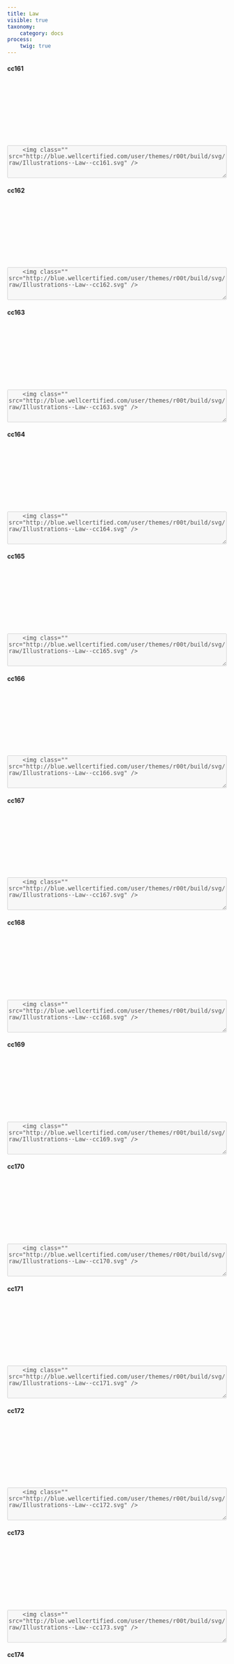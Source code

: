 ```yaml
---
title: Law
visible: true
taxonomy:
    category: docs
process:
	twig: true
---
```



<!-- cc161 -->

<div class="row">

<div class="col-3 text-center">
<h4 class="mt-4">cc161</h4>
<svg class="icon icon-xl">
<use xlink:href="../../user/themes/r00t/build/svg/symbol/styleguide.svg#Illustrations--Law--cc161"></use>
</svg>
</div>


<div class="col-9">
<div class="highlight p-4">
	<textarea disabled style="width: 100%; min-height: 75px">
	<img class="" src="http://blue.wellcertified.com/user/themes/r00t/build/svg/raw/Illustrations--Law--cc161.svg" />
	</textarea>
</div>
</div>
</div>




<!-- cc162 -->

<div class="row">

<div class="col-3 text-center">
<h4 class="mt-4">cc162</h4>
<svg class="icon icon-xl">
<use xlink:href="../../user/themes/r00t/build/svg/symbol/styleguide.svg#Illustrations--Law--cc162"></use>
</svg>
</div>


<div class="col-9">
<div class="highlight p-4">
	<textarea disabled style="width: 100%; min-height: 75px">
	<img class="" src="http://blue.wellcertified.com/user/themes/r00t/build/svg/raw/Illustrations--Law--cc162.svg" />
	</textarea>
</div>
</div>
</div>




<!-- cc163 -->

<div class="row">

<div class="col-3 text-center">
<h4 class="mt-4">cc163</h4>
<svg class="icon icon-xl">
<use xlink:href="../../user/themes/r00t/build/svg/symbol/styleguide.svg#Illustrations--Law--cc163"></use>
</svg>
</div>


<div class="col-9">
<div class="highlight p-4">
	<textarea disabled style="width: 100%; min-height: 75px">
	<img class="" src="http://blue.wellcertified.com/user/themes/r00t/build/svg/raw/Illustrations--Law--cc163.svg" />
	</textarea>
</div>
</div>
</div>




<!-- cc164 -->

<div class="row">

<div class="col-3 text-center">
<h4 class="mt-4">cc164</h4>
<svg class="icon icon-xl">
<use xlink:href="../../user/themes/r00t/build/svg/symbol/styleguide.svg#Illustrations--Law--cc164"></use>
</svg>
</div>


<div class="col-9">
<div class="highlight p-4">
	<textarea disabled style="width: 100%; min-height: 75px">
	<img class="" src="http://blue.wellcertified.com/user/themes/r00t/build/svg/raw/Illustrations--Law--cc164.svg" />
	</textarea>
</div>
</div>
</div>




<!-- cc165 -->

<div class="row">

<div class="col-3 text-center">
<h4 class="mt-4">cc165</h4>
<svg class="icon icon-xl">
<use xlink:href="../../user/themes/r00t/build/svg/symbol/styleguide.svg#Illustrations--Law--cc165"></use>
</svg>
</div>


<div class="col-9">
<div class="highlight p-4">
	<textarea disabled style="width: 100%; min-height: 75px">
	<img class="" src="http://blue.wellcertified.com/user/themes/r00t/build/svg/raw/Illustrations--Law--cc165.svg" />
	</textarea>
</div>
</div>
</div>




<!-- cc166 -->

<div class="row">

<div class="col-3 text-center">
<h4 class="mt-4">cc166</h4>
<svg class="icon icon-xl">
<use xlink:href="../../user/themes/r00t/build/svg/symbol/styleguide.svg#Illustrations--Law--cc166"></use>
</svg>
</div>


<div class="col-9">
<div class="highlight p-4">
	<textarea disabled style="width: 100%; min-height: 75px">
	<img class="" src="http://blue.wellcertified.com/user/themes/r00t/build/svg/raw/Illustrations--Law--cc166.svg" />
	</textarea>
</div>
</div>
</div>



<!-- cc167 -->

<div class="row">

<div class="col-3 text-center">
<h4 class="mt-4">cc167</h4>
<svg class="icon icon-xl">
<use xlink:href="../../user/themes/r00t/build/svg/symbol/styleguide.svg#Illustrations--Law--cc167"></use>
</svg>
</div>


<div class="col-9">
<div class="highlight p-4">
	<textarea disabled style="width: 100%; min-height: 75px">
	<img class="" src="http://blue.wellcertified.com/user/themes/r00t/build/svg/raw/Illustrations--Law--cc167.svg" />
	</textarea>
</div>
</div>
</div>



<!-- cc168 -->

<div class="row">

<div class="col-3 text-center">
<h4 class="mt-4">cc168</h4>
<svg class="icon icon-xl">
<use xlink:href="../../user/themes/r00t/build/svg/symbol/styleguide.svg#Illustrations--Law--cc168"></use>
</svg>
</div>


<div class="col-9">
<div class="highlight p-4">
	<textarea disabled style="width: 100%; min-height: 75px">
	<img class="" src="http://blue.wellcertified.com/user/themes/r00t/build/svg/raw/Illustrations--Law--cc168.svg" />
	</textarea>
</div>
</div>
</div>




<!-- cc169 -->

<div class="row">

<div class="col-3 text-center">
<h4 class="mt-4">cc169</h4>
<svg class="icon icon-xl">
<use xlink:href="../../user/themes/r00t/build/svg/symbol/styleguide.svg#Illustrations--Law--cc169"></use>
</svg>
</div>


<div class="col-9">
<div class="highlight p-4">
	<textarea disabled style="width: 100%; min-height: 75px">
	<img class="" src="http://blue.wellcertified.com/user/themes/r00t/build/svg/raw/Illustrations--Law--cc169.svg" />
	</textarea>
</div>
</div>
</div>



<!-- cc170 -->

<div class="row">

<div class="col-3 text-center">
<h4 class="mt-4">cc170</h4>
<svg class="icon icon-xl">
<use xlink:href="../../user/themes/r00t/build/svg/symbol/styleguide.svg#Illustrations--Law--cc170"></use>
</svg>
</div>


<div class="col-9">
<div class="highlight p-4">
	<textarea disabled style="width: 100%; min-height: 75px">
	<img class="" src="http://blue.wellcertified.com/user/themes/r00t/build/svg/raw/Illustrations--Law--cc170.svg" />
	</textarea>
</div>
</div>
</div>



<!-- cc171 -->

<div class="row">

<div class="col-3 text-center">
<h4 class="mt-4">cc171</h4>
<svg class="icon icon-xl">
<use xlink:href="../../user/themes/r00t/build/svg/symbol/styleguide.svg#Illustrations--Law--cc171"></use>
</svg>
</div>


<div class="col-9">
<div class="highlight p-4">
	<textarea disabled style="width: 100%; min-height: 75px">
	<img class="" src="http://blue.wellcertified.com/user/themes/r00t/build/svg/raw/Illustrations--Law--cc171.svg" />
	</textarea>
</div>
</div>
</div>


<!-- cc172 -->

<div class="row">

<div class="col-3 text-center">
<h4 class="mt-4">cc172</h4>
<svg class="icon icon-xl">
<use xlink:href="../../user/themes/r00t/build/svg/symbol/styleguide.svg#Illustrations--Law--cc172"></use>
</svg>
</div>


<div class="col-9">
<div class="highlight p-4">
	<textarea disabled style="width: 100%; min-height: 75px">
	<img class="" src="http://blue.wellcertified.com/user/themes/r00t/build/svg/raw/Illustrations--Law--cc172.svg" />
	</textarea>
</div>
</div>
</div>



<!-- cc173 -->

<div class="row">

<div class="col-3 text-center">
<h4 class="mt-4">cc173</h4>
<svg class="icon icon-xl">
<use xlink:href="../../user/themes/r00t/build/svg/symbol/styleguide.svg#Illustrations--Law--cc173"></use>
</svg>
</div>


<div class="col-9">
<div class="highlight p-4">
	<textarea disabled style="width: 100%; min-height: 75px">
	<img class="" src="http://blue.wellcertified.com/user/themes/r00t/build/svg/raw/Illustrations--Law--cc173.svg" />
	</textarea>
</div>
</div>
</div>



<!-- cc174 -->

<div class="row">

<div class="col-3 text-center">
<h4 class="mt-4">cc174</h4>
<svg class="icon icon-xl">
<use xlink:href="../../user/themes/r00t/build/svg/symbol/styleguide.svg#Illustrations--Law--cc174"></use>
</svg>
</div>


<div class="col-9">
<div class="highlight p-4">
	<textarea disabled style="width: 100%; min-height: 75px">
	<img class="" src="http://blue.wellcertified.com/user/themes/r00t/build/svg/raw/Illustrations--Law--cc174.svg" />
	</textarea>
</div>
</div>
</div>


<!-- cc175 -->

<div class="row">

<div class="col-3 text-center">
<h4 class="mt-4">cc175</h4>
<svg class="icon icon-xl">
<use xlink:href="../../user/themes/r00t/build/svg/symbol/styleguide.svg#Illustrations--Law--cc175"></use>
</svg>
</div>


<div class="col-9">
<div class="highlight p-4">
	<textarea disabled style="width: 100%; min-height: 75px">
	<img class="" src="http://blue.wellcertified.com/user/themes/r00t/build/svg/raw/Illustrations--Law--cc175.svg" />
	</textarea>
</div>
</div>
</div>



<!-- cc176 -->

<div class="row">

<div class="col-3 text-center">
<h4 class="mt-4">cc176</h4>
<svg class="icon icon-xl">
<use xlink:href="../../user/themes/r00t/build/svg/symbol/styleguide.svg#Illustrations--Law--cc176"></use>
</svg>
</div>


<div class="col-9">
<div class="highlight p-4">
	<textarea disabled style="width: 100%; min-height: 75px">
	<img class="" src="http://blue.wellcertified.com/user/themes/r00t/build/svg/raw/Illustrations--Law--cc176.svg" />
	</textarea>
</div>
</div>
</div>



<!-- cc177 -->

<div class="row">

<div class="col-3 text-center">
<h4 class="mt-4">cc177</h4>
<svg class="icon icon-xl">
<use xlink:href="../../user/themes/r00t/build/svg/symbol/styleguide.svg#Illustrations--Law--cc177"></use>
</svg>
</div>


<div class="col-9">
<div class="highlight p-4">
	<textarea disabled style="width: 100%; min-height: 75px">
	<img class="" src="http://blue.wellcertified.com/user/themes/r00t/build/svg/raw/Illustrations--Law--cc177.svg" />
	</textarea>
</div>
</div>
</div>



<!-- cc178 -->

<div class="row">

<div class="col-3 text-center">
<h4 class="mt-4">cc178</h4>
<svg class="icon icon-xl">
<use xlink:href="../../user/themes/r00t/build/svg/symbol/styleguide.svg#Illustrations--Law--cc178"></use>
</svg>
</div>


<div class="col-9">
<div class="highlight p-4">
	<textarea disabled style="width: 100%; min-height: 75px">
	<img class="" src="http://blue.wellcertified.com/user/themes/r00t/build/svg/raw/Illustrations--Law--cc178.svg" />
	</textarea>
</div>
</div>
</div>



<!-- cc179 -->

<div class="row">

<div class="col-3 text-center">
<h4 class="mt-4">cc179</h4>
<svg class="icon icon-xl">
<use xlink:href="../../user/themes/r00t/build/svg/symbol/styleguide.svg#Illustrations--Law--cc179"></use>
</svg>
</div>


<div class="col-9">
<div class="highlight p-4">
	<textarea disabled style="width: 100%; min-height: 75px">
	<img class="" src="http://blue.wellcertified.com/user/themes/r00t/build/svg/raw/Illustrations--Law--cc179.svg" />
	</textarea>
</div>
</div>
</div>


<!-- cc180 -->

<div class="row">

<div class="col-3 text-center">
<h4 class="mt-4">cc180</h4>
<svg class="icon icon-xl">
<use xlink:href="../../user/themes/r00t/build/svg/symbol/styleguide.svg#Illustrations--Law--cc180"></use>
</svg>
</div>


<div class="col-9">
<div class="highlight p-4">
	<textarea disabled style="width: 100%; min-height: 75px">
	<img class="" src="http://blue.wellcertified.com/user/themes/r00t/build/svg/raw/Illustrations--Law--cc180.svg" />
	</textarea>
</div>
</div>
</div>


